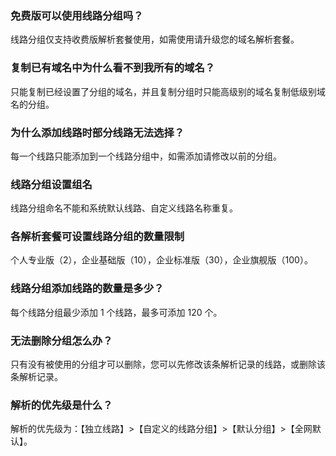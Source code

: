 ### 免费版可以使用线路分组吗？
线路分组仅支持收费版解析套餐使用，如需使用请升级您的域名解析套餐。
 
### 复制已有域名中为什么看不到我所有的域名？
只能复制已经设置了分组的域名，并且复制分组时只能高级别的域名复制低级别域名的分组。

### 为什么添加线路时部分线路无法选择？
每一个线路只能添加到一个线路分组中，如需添加请修改以前的分组。
 
### 线路分组设置组名
线路分组命名不能和系统默认线路、自定义线路名称重复。
 
### 各解析套餐可设置线路分组的数量限制
个人专业版（2），企业基础版（10），企业标准版（30），企业旗舰版（100）。
 
### 线路分组添加线路的数量是多少？
每个线路分组最少添加 1 个线路，最多可添加 120 个。
 
### 无法删除分组怎么办？
只有没有被使用的分组才可以删除，您可以先修改该条解析记录的线路，或删除该条解析记录。
 
### 解析的优先级是什么？
解析的优先级为：【独立线路】>【自定义的线路分组】>【默认分组】>【全网默认】。

